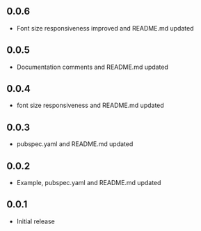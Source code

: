 ## 0.0.6

* Font size responsiveness improved and README.md updated

## 0.0.5

* Documentation comments and README.md updated

## 0.0.4

* font size responsiveness and README.md updated

## 0.0.3

* pubspec.yaml and README.md updated

## 0.0.2

* Example, pubspec.yaml and README.md updated

## 0.0.1

* Initial release
